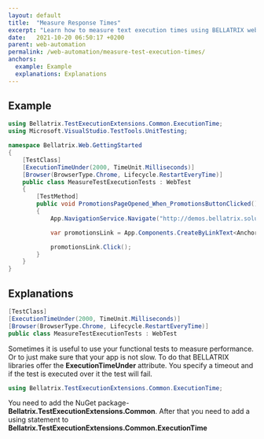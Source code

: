 ```yaml
---
layout: default
title:  "Measure Response Times"
excerpt: "Learn how to measure text execution times using BELLATRIX web module."
date:   2021-10-20 06:50:17 +0200
parent: web-automation
permalink: /web-automation/measure-test-execution-times/
anchors:
  example: Example
  explanations: Explanations
---
```

Example
--------
```csharp
using Bellatrix.TestExecutionExtensions.Common.ExecutionTime;
using Microsoft.VisualStudio.TestTools.UnitTesting;

namespace Bellatrix.Web.GettingStarted
{
    [TestClass]
    [ExecutionTimeUnder(2000, TimeUnit.Milliseconds)]
    [Browser(BrowserType.Chrome, Lifecycle.RestartEveryTime)]
    public class MeasureTestExecutionTests : WebTest
    {
        [TestMethod]
        public void PromotionsPageOpened_When_PromotionsButtonClicked()
        {
            App.NavigationService.Navigate("http://demos.bellatrix.solutions/");

            var promotionsLink = App.Components.CreateByLinkText<Anchor>("promo");

            promotionsLink.Click();
        }
    }
}
```

Explanations
------------
```csharp
[TestClass]
[ExecutionTimeUnder(2000, TimeUnit.Milliseconds)]
[Browser(BrowserType.Chrome, Lifecycle.RestartEveryTime)]
public class MeasureTestExecutionTests : WebTest
```
Sometimes it is useful to use your functional tests to measure performance. Or to just make sure that your app is not slow. To do that BELLATRIX libraries offer the **ExecutionTimeUnder** attribute. You specify a timeout and if the test is executed over it the test will fail.
```csharp
using Bellatrix.TestExecutionExtensions.Common.ExecutionTime;
```
You need to add the NuGet package- **Bellatrix.TestExecutionExtensions.Common**. After that you need to add a using statement to **Bellatrix.TestExecutionExtensions.Common.ExecutionTime**